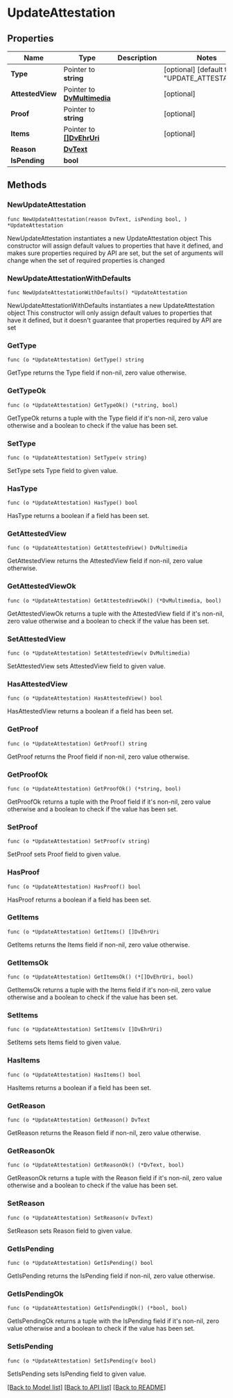 # UpdateAttestation

## Properties

Name | Type | Description | Notes
------------ | ------------- | ------------- | -------------
**Type** | Pointer to **string** |  | [optional] [default to "UPDATE_ATTESTATION"]
**AttestedView** | Pointer to [**DvMultimedia**](DvMultimedia.md) |  | [optional] 
**Proof** | Pointer to **string** |  | [optional] 
**Items** | Pointer to [**[]DvEhrUri**](DvEhrUri.md) |  | [optional] 
**Reason** | [**DvText**](DvText.md) |  | 
**IsPending** | **bool** |  | 

## Methods

### NewUpdateAttestation

`func NewUpdateAttestation(reason DvText, isPending bool, ) *UpdateAttestation`

NewUpdateAttestation instantiates a new UpdateAttestation object
This constructor will assign default values to properties that have it defined,
and makes sure properties required by API are set, but the set of arguments
will change when the set of required properties is changed

### NewUpdateAttestationWithDefaults

`func NewUpdateAttestationWithDefaults() *UpdateAttestation`

NewUpdateAttestationWithDefaults instantiates a new UpdateAttestation object
This constructor will only assign default values to properties that have it defined,
but it doesn't guarantee that properties required by API are set

### GetType

`func (o *UpdateAttestation) GetType() string`

GetType returns the Type field if non-nil, zero value otherwise.

### GetTypeOk

`func (o *UpdateAttestation) GetTypeOk() (*string, bool)`

GetTypeOk returns a tuple with the Type field if it's non-nil, zero value otherwise
and a boolean to check if the value has been set.

### SetType

`func (o *UpdateAttestation) SetType(v string)`

SetType sets Type field to given value.

### HasType

`func (o *UpdateAttestation) HasType() bool`

HasType returns a boolean if a field has been set.

### GetAttestedView

`func (o *UpdateAttestation) GetAttestedView() DvMultimedia`

GetAttestedView returns the AttestedView field if non-nil, zero value otherwise.

### GetAttestedViewOk

`func (o *UpdateAttestation) GetAttestedViewOk() (*DvMultimedia, bool)`

GetAttestedViewOk returns a tuple with the AttestedView field if it's non-nil, zero value otherwise
and a boolean to check if the value has been set.

### SetAttestedView

`func (o *UpdateAttestation) SetAttestedView(v DvMultimedia)`

SetAttestedView sets AttestedView field to given value.

### HasAttestedView

`func (o *UpdateAttestation) HasAttestedView() bool`

HasAttestedView returns a boolean if a field has been set.

### GetProof

`func (o *UpdateAttestation) GetProof() string`

GetProof returns the Proof field if non-nil, zero value otherwise.

### GetProofOk

`func (o *UpdateAttestation) GetProofOk() (*string, bool)`

GetProofOk returns a tuple with the Proof field if it's non-nil, zero value otherwise
and a boolean to check if the value has been set.

### SetProof

`func (o *UpdateAttestation) SetProof(v string)`

SetProof sets Proof field to given value.

### HasProof

`func (o *UpdateAttestation) HasProof() bool`

HasProof returns a boolean if a field has been set.

### GetItems

`func (o *UpdateAttestation) GetItems() []DvEhrUri`

GetItems returns the Items field if non-nil, zero value otherwise.

### GetItemsOk

`func (o *UpdateAttestation) GetItemsOk() (*[]DvEhrUri, bool)`

GetItemsOk returns a tuple with the Items field if it's non-nil, zero value otherwise
and a boolean to check if the value has been set.

### SetItems

`func (o *UpdateAttestation) SetItems(v []DvEhrUri)`

SetItems sets Items field to given value.

### HasItems

`func (o *UpdateAttestation) HasItems() bool`

HasItems returns a boolean if a field has been set.

### GetReason

`func (o *UpdateAttestation) GetReason() DvText`

GetReason returns the Reason field if non-nil, zero value otherwise.

### GetReasonOk

`func (o *UpdateAttestation) GetReasonOk() (*DvText, bool)`

GetReasonOk returns a tuple with the Reason field if it's non-nil, zero value otherwise
and a boolean to check if the value has been set.

### SetReason

`func (o *UpdateAttestation) SetReason(v DvText)`

SetReason sets Reason field to given value.


### GetIsPending

`func (o *UpdateAttestation) GetIsPending() bool`

GetIsPending returns the IsPending field if non-nil, zero value otherwise.

### GetIsPendingOk

`func (o *UpdateAttestation) GetIsPendingOk() (*bool, bool)`

GetIsPendingOk returns a tuple with the IsPending field if it's non-nil, zero value otherwise
and a boolean to check if the value has been set.

### SetIsPending

`func (o *UpdateAttestation) SetIsPending(v bool)`

SetIsPending sets IsPending field to given value.



[[Back to Model list]](../README.md#documentation-for-models) [[Back to API list]](../README.md#documentation-for-api-endpoints) [[Back to README]](../README.md)


